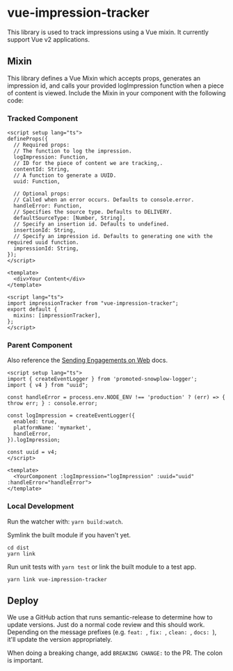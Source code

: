 # vue-impression-tracker

This library is used to track impressions using a Vue mixin. It currently support Vue v2 applications.

## Mixin

This library defines a Vue Mixin which accepts props, generates an impression id, and calls your provided logImpression function when a piece of content is viewed. Include the Mixin in your component with the following code:

### Tracked Component

```vue
<script setup lang="ts">
defineProps({
  // Required props:
  // The function to log the impression.
  logImpression: Function,
  // ID for the piece of content we are tracking,.
  contentId: String,
  // A function to generate a UUID.
  uuid: Function,

  // Optional props:
  // Called when an error occurs. Defaults to console.error.
  handleError: Function,
  // Specifies the source type. Defaults to DELIVERY.
  defaultSourceType: [Number, String],
  // Specify an insertion id. Defaults to undefined.
  insertionId: String,
  // Specify an impression id. Defaults to generating one with the required uuid function.
  impressionId: String,
});
</script>

<template>
  <div>Your Content</div>
</template>

<script lang="ts">
import impressionTracker from "vue-impression-tracker";
export default {
  mixins: [impressionTracker],
};
</script>
```

### Parent Component

Also reference the [Sending Engagements on Web](https://docs.promoted.ai/docs/how-to-your-web-events-with-promoted-metrics) docs.

```vue
<script setup lang="ts">
import { createEventLogger } from 'promoted-snowplow-logger';
import { v4 } from "uuid";

const handleError = process.env.NODE_ENV !== 'production' ? (err) => { throw err; } : console.error;

const logImpression = createEventLogger({
  enabled: true,
  platformName: 'mymarket',
  handleError,
}).logImpression;

const uuid = v4;
</script>

<template>
  <YourComponent :logImpression="logImpression" :uuid="uuid" :handleError="handleError">
</template>
```

### Local Development

Run the watcher with: `yarn build:watch`.

Symlink the built module if you haven't yet.

```
cd dist
yarn link
```

Run unit tests with `yarn test` or link the built module to a test app.

```
yarn link vue-impression-tracker
```

## Deploy

We use a GitHub action that runs semantic-release to determine how to update versions. Just do a normal code review and this should work. Depending on the message prefixes (e.g. `feat: `, `fix: `, `clean: `, `docs: `), it'll update the version appropriately.

When doing a breaking change, add `BREAKING CHANGE:` to the PR. The colon is important.
